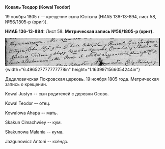 **Коваль Теодор (Kowal Teodor)**

19 ноября 1805 г -- крещение сына Юстына (НИАБ 136-13-894, лист 58,
№56/1805-р (ориг)).

**НИАБ 136-13-894:** Лист 58. **Метрическая запись №56/1805-р (ориг).**

![](./media/a88574e0791414c08f7e3b45581b112e9bf70e72.png){width="6.496527777777778in"
height="1.1639971566054244in"}

Дедиловичская Покровская церковь. 19 ноября 1805 года. Метрическая
запись о крещении.

Kowal Justyn -- сын родителей с деревни Осовo.

Kowal Teodor -- отец.

Kowalowa Ahapa -- мать.

Skakun Cimachwiey -- кум.

Skakunowa Małania -- кума.

Jazgunowicz Antoni -- ксёндз.
